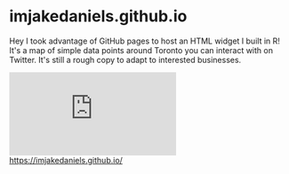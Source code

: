 # imjakedaniels.github.io
Hey I took advantage of GitHub pages to host an HTML widget I built in R!
It's a map of simple data points around Toronto you can interact with on Twitter.
It's still a rough copy to adapt to interested businesses.

![image](https://rawcdn.githack.com/imjakedaniels/imjakedaniels.github.io/be1d6059166a2aadc20d155c496ae90ebfeb1f79/index.html)
https://imjakedaniels.github.io/
